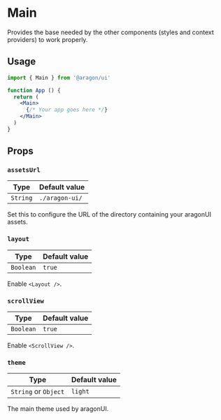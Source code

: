 # Main

Provides the base needed by the other components (styles and context providers) to work properly.

## Usage

```jsx
import { Main } from '@aragon/ui'

function App () {
  return (
    <Main>
      {/* Your app goes here */}
    </Main>
  )
}
```

## Props

### `assetsUrl`

| Type     | Default value  |
| -------- | -------------- |
| `String` | `./aragon-ui/` |

Set this to configure the URL of the directory containing your aragonUI assets.

### `layout`

| Type      | Default value |
| --------- | ------------- |
| `Boolean` | `true`        |

Enable `<Layout />`.

### `scrollView`

| Type      | Default value |
| --------- | ------------- |
| `Boolean` | `true`        |

Enable `<ScrollView />`.

### `theme`

| Type                 | Default value |
| -------------------- | ------------- |
| `String` or `Object` | `light`       |

The main theme used by aragonUI.
